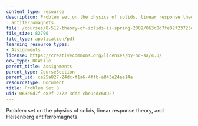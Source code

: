 ```yaml
---
content_type: resource
description: Problem set on the physics of solids, linear response theory, and Heisenberg
  antiferromagnets.
file: /courses/8-512-theory-of-solids-ii-spring-2009/063d0d7fe82f23723ddccbe9cdc68927_MIT8_512s09_2004_pset08.pdf
file_size: 82790
file_type: application/pdf
learning_resource_types:
- Assignments
license: https://creativecommons.org/licenses/by-nc-sa/4.0/
ocw_type: OCWFile
parent_title: Assignments
parent_type: CourseSection
parent_uid: ce25a827-24dc-f1a6-4ffb-a843e24ae14a
resourcetype: Document
title: Problem Set 8
uid: 063d0d7f-e82f-2372-3ddc-cbe9cdc68927
---
```

Problem set on the physics of solids, linear response theory, and Heisenberg antiferromagnets.